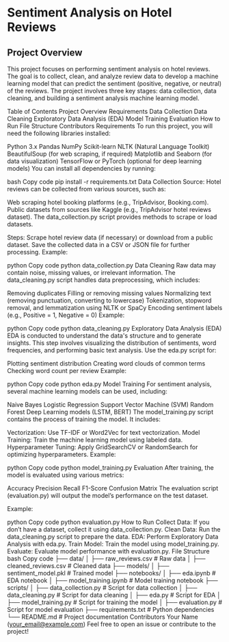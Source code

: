 # Sentiment Analysis on Hotel Reviews
## Project Overview
This project focuses on performing sentiment analysis on hotel reviews. The goal is to collect, clean, and analyze review data to develop a machine learning model that can predict the sentiment (positive, negative, or neutral) of the reviews. The project involves three key stages: data collection, data cleaning, and building a sentiment analysis machine learning model.

Table of Contents
Project Overview
Requirements
Data Collection
Data Cleaning
Exploratory Data Analysis (EDA)
Model Training
Evaluation
How to Run
File Structure
Contributors
Requirements
To run this project, you will need the following libraries installed:

Python 3.x
Pandas
NumPy
Scikit-learn
NLTK (Natural Language Toolkit)
BeautifulSoup (for web scraping, if required)
Matplotlib and Seaborn (for data visualization)
TensorFlow or PyTorch (optional for deep learning models)
You can install all dependencies by running:

bash
Copy code
pip install -r requirements.txt
Data Collection
Source:
Hotel reviews can be collected from various sources, such as:

Web scraping hotel booking platforms (e.g., TripAdvisor, Booking.com).
Public datasets from sources like Kaggle (e.g., TripAdvisor hotel reviews dataset).
The data_collection.py script provides methods to scrape or load datasets.

Steps:
Scrape hotel review data (if necessary) or download from a public dataset.
Save the collected data in a CSV or JSON file for further processing.
Example:

python
Copy code
python data_collection.py
Data Cleaning
Raw data may contain noise, missing values, or irrelevant information. The data_cleaning.py script handles data preprocessing, which includes:

Removing duplicates
Filling or removing missing values
Normalizing text (removing punctuation, converting to lowercase)
Tokenization, stopword removal, and lemmatization using NLTK or SpaCy
Encoding sentiment labels (e.g., Positive = 1, Negative = 0)
Example:

python
Copy code
python data_cleaning.py
Exploratory Data Analysis (EDA)
EDA is conducted to understand the data's structure and to generate insights. This step involves visualizing the distribution of sentiments, word frequencies, and performing basic text analysis. Use the eda.py script for:

Plotting sentiment distribution
Creating word clouds of common terms
Checking word count per review
Example:

python
Copy code
python eda.py
Model Training
For sentiment analysis, several machine learning models can be used, including:

Naive Bayes
Logistic Regression
Support Vector Machine (SVM)
Random Forest
Deep Learning models (LSTM, BERT)
The model_training.py script contains the process of training the model. It includes:

Vectorization: Use TF-IDF or Word2Vec for text vectorization.
Model Training: Train the machine learning model using labeled data.
Hyperparameter Tuning: Apply GridSearchCV or RandomSearch for optimizing hyperparameters.
Example:

python
Copy code
python model_training.py
Evaluation
After training, the model is evaluated using various metrics:

Accuracy
Precision
Recall
F1-Score
Confusion Matrix
The evaluation script (evaluation.py) will output the model’s performance on the test dataset.

Example:

python
Copy code
python evaluation.py
How to Run
Collect Data: If you don’t have a dataset, collect it using data_collection.py.
Clean Data: Run the data_cleaning.py script to prepare the data.
EDA: Perform Exploratory Data Analysis with eda.py.
Train Model: Train the model using model_training.py.
Evaluate: Evaluate model performance with evaluation.py.
File Structure
bash
Copy code
├── data/
│   ├── raw_reviews.csv          # Raw data
│   ├── cleaned_reviews.csv      # Cleaned data
├── models/
│   ├── sentiment_model.pkl      # Trained model
├── notebooks/
│   ├── eda.ipynb                # EDA notebook
│   ├── model_training.ipynb     # Model training notebook
├── scripts/
│   ├── data_collection.py       # Script for data collection
│   ├── data_cleaning.py         # Script for data cleaning
│   ├── eda.py                   # Script for EDA
│   ├── model_training.py        # Script for training the model
│   ├── evaluation.py            # Script for model evaluation
├── requirements.txt             # Python dependencies
└── README.md                    # Project documentation
Contributors
Your Name (your_email@example.com)
Feel free to open an issue or contribute to the project!
